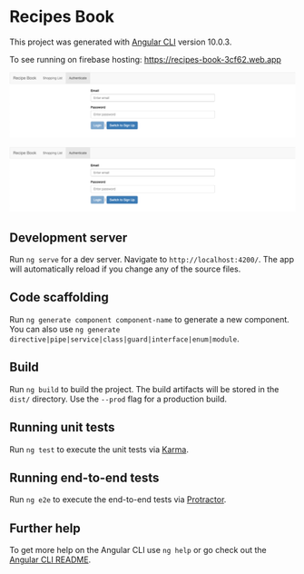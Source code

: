 # Recipes Book

This project was generated with [Angular CLI](https://github.com/angular/angular-cli) version 10.0.3.

To see running on firebase hosting: https://recipes-book-3cf62.web.app

![Auth App](https://github.com/tgc77/recipes-book/blob/master/Screen%20Shot%20App-I.png?raw=true)

![Recipes Book](https://github.com/tgc77/recipes-book/blob/master/Screen%20Shot%20App-I.png?raw=true)

## Development server

Run `ng serve` for a dev server. Navigate to `http://localhost:4200/`. The app will automatically reload if you change any of the source files.

## Code scaffolding

Run `ng generate component component-name` to generate a new component. You can also use `ng generate directive|pipe|service|class|guard|interface|enum|module`.

## Build

Run `ng build` to build the project. The build artifacts will be stored in the `dist/` directory. Use the `--prod` flag for a production build.

## Running unit tests

Run `ng test` to execute the unit tests via [Karma](https://karma-runner.github.io).

## Running end-to-end tests

Run `ng e2e` to execute the end-to-end tests via [Protractor](http://www.protractortest.org/).

## Further help

To get more help on the Angular CLI use `ng help` or go check out the [Angular CLI README](https://github.com/angular/angular-cli/blob/master/README.md).

